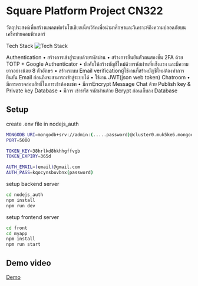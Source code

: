 # Square Platform Project CN322

วัตถุประสงค์เพื่อสร้างแพลตฟอร์มโซเชียลเน็ตเวิร์คเพื่อนำมาศึกษาและวิเคราะห์ถึงความปลอดภัยบนเครือข่ายคอมพิวเตอร์

Tech Stack
![Tech Stack](/images/tech_stack.png)

Authentication
•	สร้างการเข้าสู่ระบบด้วยรหัสผ่าน
•	สร้างการยืนยันตัวตนสองชั้น 2FA ด้วย TOTP + Google Authenticator 
•	บังคับให้สร้างบัญชีใหม่ด้วยรหัสผ่านที่เเข็งเเรง และมีความยาวอย่างน้อย 8 ตัวอักษร
•	สร้างระบบ Email verificationผู้ใช้งานที่สร้างบัญชีใหม่ต้องทำการยืนยัน Email ก่อนถึงจะสามารถเข้าสู่ระบบได้
•	ใช้งาน JWT(json web token)
Chatroom
•	มีการตรวจสอบสิทธิ์ในการเข้าห้องเเชท 
•	มีการEncrypt Message Chat ด้วย Publish key & Private key
Database
•	มีการ เข้ารหัส รหัสผ่านด้วย Bcrypt ก่อนเก็บลง Database 


## Setup

create .env file in nodejs_auth

```bash
MONGODB_URI=mongodb+srv://admin:(.....password)@cluster0.muk5ke6.mongodb.net/?retryWrites=true&w=majority
PORT=5000

TOKEN_KEY=38hrlkd8hkhhgffvgb
TOKEN_EXPIRY=365d

AUTH_EMAIL=(email)@gmail.com
AUTH_PASS=kqocynsbuvbnx(password)
```

setup backend server

```bash
cd nodejs_auth
npm install
npm run dev
```

setup frontend server

```bash
cd front
cd myapp
npm install
npm run start
```




## Demo video

[Demo](https://www.youtube.com/watch?v=SJ7jnZie-w0)
